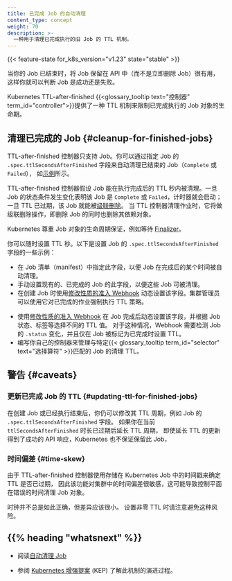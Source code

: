 ```yaml
---
title: 已完成 Job 的自动清理
content_type: concept
weight: 70
description: >-
  一种用于清理已完成执行的旧 Job 的 TTL 机制。
---
```

<!--
reviewers:
- janetkuo
title: Automatic Cleanup for Finished Jobs
content_type: concept
weight: 70
description: >-
  A time-to-live mechanism to clean up old Jobs that have finished execution.
-->

<!-- overview -->

{{< feature-state for_k8s_version="v1.23" state="stable" >}}

<!--
When your Job has finished, it's useful to keep that Job in the API (and not immediately delete the Job)
so that you can tell whether the Job succeeded or failed.

Kubernetes' TTL-after-finished {{<glossary_tooltip text="controller" term_id="controller">}} provides a
TTL (time to live) mechanism to limit the lifetime of Job objects that
have finished execution.
-->
当你的 Job 已结束时，将 Job 保留在 API 中（而不是立即删除 Job）很有用，
这样你就可以判断 Job 是成功还是失败。

Kubernetes TTL-after-finished {{<glossary_tooltip text="控制器" term_id="controller">}}提供了一种
TTL 机制来限制已完成执行的 Job 对象的生命期。

<!-- body -->

<!--
## Cleanup for finished Jobs

The TTL-after-finished controller is only supported for Jobs. You can use this mechanism to clean
up finished Jobs (either `Complete` or `Failed`) automatically by specifying the
`.spec.ttlSecondsAfterFinished` field of a Job, as in this
[example](/docs/concepts/workloads/controllers/job/#clean-up-finished-jobs-automatically).
-->
## 清理已完成的 Job   {#cleanup-for-finished-jobs}

TTL-after-finished 控制器只支持 Job。你可以通过指定 Job 的 `.spec.ttlSecondsAfterFinished`
字段来自动清理已结束的 Job（`Complete` 或 `Failed`），
如[示例](/zh-cn/docs/concepts/workloads/controllers/job/#clean-up-finished-jobs-automatically)所示。

<!--
The TTL-after-finished controller assumes that a Job is eligible to be cleaned up
TTL seconds after the Job has finished. The timer starts once the
status condition of the Job changes to show that the Job is either `Complete` or `Failed`; once the TTL has
expired, that Job becomes eligible for
[cascading](/docs/concepts/architecture/garbage-collection/#cascading-deletion) removal. When the
TTL-after-finished controller cleans up a job, it will delete it cascadingly, that is to say it will delete
its dependent objects together with it.
-->
TTL-after-finished 控制器假设 Job 能在执行完成后的 TTL 秒内被清理。一旦 Job
的状态条件发生变化表明该 Job 是 `Complete` 或 `Failed`，计时器就会启动；一旦 TTL 已过期，该 Job
就能被[级联删除](/zh-cn/docs/concepts/architecture/garbage-collection/#cascading-deletion)。
当 TTL 控制器清理作业时，它将做级联删除操作，即删除 Job 的同时也删除其依赖对象。

<!--
Kubernetes honors object lifecycle guarantees on the Job, such as waiting for
[finalizers](/docs/concepts/overview/working-with-objects/finalizers/).

You can set the TTL seconds at any time. Here are some examples for setting the
`.spec.ttlSecondsAfterFinished` field of a Job:
-->
Kubernetes 尊重 Job 对象的生命周期保证，例如等待
[Finalizer](/zh-cn/docs/concepts/overview/working-with-objects/finalizers/)。

你可以随时设置 TTL 秒。以下是设置 Job 的 `.spec.ttlSecondsAfterFinished` 字段的一些示例：

<!--
* Specify this field in the Job manifest, so that a Job can be cleaned up
  automatically some time after it finishes.
* Manually set this field of existing, already finished Jobs, so that they become eligible
  for cleanup.
* Use a
  [mutating admission webhook](/docs/reference/access-authn-authz/admission-controllers/#mutatingadmissionwebhook)
  to set this field dynamically at Job creation time. Cluster administrators can
  use this to enforce a TTL policy for finished jobs.
-->
* 在 Job 清单（manifest）中指定此字段，以便 Job 在完成后的某个时间被自动清理。
* 手动设置现有的、已完成的 Job 的此字段，以便这些 Job 可被清理。
* 在创建 Job 时使用[修改性质的准入 Webhook](/zh-cn/docs/reference/access-authn-authz/admission-controllers/#mutatingadmissionwebhook)
  动态设置该字段。集群管理员可以使用它对已完成的作业强制执行 TTL 策略。
<!--
* Use a
  [mutating admission webhook](/docs/reference/access-authn-authz/admission-controllers/#mutatingadmissionwebhook)
  to set this field dynamically after the Job has finished, and choose
  different TTL values based on job status, labels. For this case, the webhook needs
  to detect changes to the `.status` of the Job and only set a TTL when the Job
  is being marked as completed.
* Write your own controller to manage the cleanup TTL for Jobs that match a particular
  {{< glossary_tooltip term_id="selector" text="selector-selector" >}}.
-->
* 使用[修改性质的准入 Webhook](/zh-cn/docs/reference/access-authn-authz/admission-controllers/#mutatingadmissionwebhook)
  在 Job 完成后动态设置该字段，并根据 Job 状态、标签等选择不同的 TTL 值。
  对于这种情况，Webhook 需要检测 Job 的 `.status` 变化，并且仅在 Job 被标记为已完成时设置 TTL。
* 编写你自己的控制器来管理与特定{{< glossary_tooltip term_id="selector" text="选择算符" >}}匹配的
  Job 的清理 TTL。

<!--
## Caveats

### Updating TTL for finished Jobs

You can modify the TTL period, e.g. `.spec.ttlSecondsAfterFinished` field of Jobs,
after the job is created or has finished. If you extend the TTL period after the
existing `ttlSecondsAfterFinished` period has expired, Kubernetes doesn't guarantee
to retain that Job, even if an update to extend the TTL returns a successful API
response.
-->
## 警告  {#caveats}

### 更新已完成 Job 的 TTL  {#updating-ttl-for-finished-jobs}

在创建 Job 或已经执行结束后，你仍可以修改其 TTL 周期，例如 Job 的
`.spec.ttlSecondsAfterFinished` 字段。
如果你在当前 `ttlSecondsAfterFinished` 时长已过期后延长 TTL 周期，
即使延长 TTL 的更新得到了成功的 API 响应，Kubernetes 也不保证保留此 Job，

<!--
### Time skew

Because the TTL-after-finished controller uses timestamps stored in the Kubernetes jobs to
determine whether the TTL has expired or not, this feature is sensitive to time
skew in your cluster, which may cause the control plane to clean up Job objects
at the wrong time.
-->
### 时间偏差  {#time-skew}

由于 TTL-after-finished 控制器使用存储在 Kubernetes Job 中的时间戳来确定 TTL 是否已过期，
因此该功能对集群中的时间偏差很敏感，这可能导致控制平面在错误的时间清理 Job 对象。

<!--
Clocks aren't always correct, but the difference should be
very small. Please be aware of this risk when setting a non-zero TTL.
-->
时钟并不总是如此正确，但差异应该很小。
设置非零 TTL 时请注意避免这种风险。

## {{% heading "whatsnext" %}}

<!--
* Read [Clean up Jobs automatically](/docs/concepts/workloads/controllers/job/#clean-up-finished-jobs-automatically)

* Refer to the [Kubernetes Enhancement Proposal](https://github.com/kubernetes/enhancements/blob/master/keps/sig-apps/592-ttl-after-finish/README.md)
  (KEP) for adding this mechanism.
-->
* 阅读[自动清理 Job](/zh-cn/docs/concepts/workloads/controllers/job/#clean-up-finished-jobs-automatically)

* 参阅 [Kubernetes 增强提案](https://github.com/kubernetes/enhancements/blob/master/keps/sig-apps/592-ttl-after-finish/README.md)
  (KEP) 了解此机制的演进过程。

